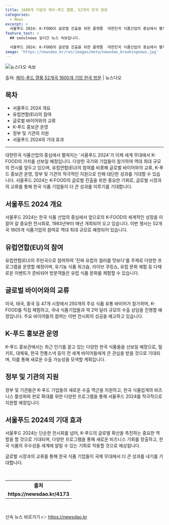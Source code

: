 ```yaml
---
title: 1600개 기업의 케이-푸드 열풍, 52개국 한국 방문
categories:
  - News
excerpt: >
  서울푸드 2024: K-FOOD의 글로벌 진출을 위한 플랫폼  대한민국 식품산업의 중심에서 펼쳐지는 '서울푸…
feature_text: >
  ## seoulnews 실시간 뉴스 속보입니다.

  서울푸드 2024: K-FOOD의 글로벌 진출을 위한 플랫폼  대한민국 식품산업의 중심에서 펼쳐지는 '서울푸…
image: 'https://newsdao.kr/res/images/meta/newsdao_breakingnews.jpg'
---
```


![뉴스다오 속보](https://newsdao.kr/res/images/meta/newsdao_breakingnews.jpg)

<p>출처: <a href="https://newsdao.kr/4173" rel="dofollow">케이-푸드 열풍 52개국 1600개 기업 한국 방문</a> | 뉴스다오</p>

<h2 data-ke-size="size26">목차</h2>
<ul>
    <li>서울푸드 2024 개요</li>
    <li>유럽연합(EU)의 참여</li>
    <li>글로벌 바이어와의 교류</li>
    <li>K-푸드 홍보관 운영</li>
    <li>정부 및 기관의 지원</li>
    <li>서울푸드 2024의 기대 효과</li>
</ul>
<hr>
<p data-ke-size="size16">대한민국 식품산업의 중심에서 펼쳐지는 '서울푸드 2024'가 이제 세계 무대에서 K-FOOD의 가치를 선보일 예정입니다. 다양한 국가와 기업들이 참가하여 역대 최대 규모의 전시를 앞두고 있으며, 유럽연합(EU)의 참여를 비롯해 글로벌 바이어와의 교류, K-푸드 홍보관 운영, 정부 및 기관의 적극적인 지원으로 인해 대단한 성과를 기대할 수 있습니다. 서울푸드 2024는 K-FOOD의 글로벌 진출을 위한 중요한 기회로, 글로벌 시장과의 교류를 통해 한국 식품 기업들이 더 큰 성과를 이루기를 기대합니다.</p>
<h2 data-ke-size="size26">서울푸드 2024 개요</h2>
<p data-ke-size="size16">서울푸드 2024는 한국 식품 산업의 중심에서 앞으로의 K-FOOD의 세계적인 성장을 이끌어 갈 중요한 전시회로, 1983년부터 매년 개최되어 오고 있습니다. 이번 행사는 52개국 1605개 식품기업의 참여로 역대 최대 규모로 예정되어 있습니다.</p>
<h2 data-ke-size="size26">유럽연합(EU)의 참여</h2>
<p data-ke-size="size16">유럽연합(EU)의 주빈국으로 참여하여 '진짜 유럽의 컬러를 맛보다'를 주제로 다양한 프로그램을 운영할 예정이며, 유기농 식품 워크숍, 라이브 쿠킹쇼, 유럽 문화 체험 등 다채로운 이벤트가 준비되어 방문객들은 유럽 식품 문화를 체험할 수 있습니다.</p>
<h2 data-ke-size="size26">글로벌 바이어와의 교류</h2>
<p data-ke-size="size16">미국, 태국, 중국 등 47개 시장에서 250개의 주요 식품 유통 바이어가 참가하며, K-FOOD를 직접 체험하고, 국내 식품기업들과 약 2억 달러 규모의 수출 상담을 진행할 예정입니다. 주요 바이어들의 참여는 이번 전시회의 성공을 예고하고 있습니다.</p>
<h2 data-ke-size="size26">K-푸드 홍보관 운영</h2>
<p data-ke-size="size16">K-푸드 홍보관에서는 최근 인기를 끌고 있는 다양한 한국 식품들을 선보일 예정으로, 밀키트, 대체육, 한국 전통스낵 등이 전 세계 바이어들에게 큰 관심을 받을 것으로 기대되며, 이를 통해 새로운 수출 가능성을 모색할 계획입니다.</p>
<h2 data-ke-size="size26">정부 및 기관의 지원</h2>
<p data-ke-size="size16">정부 및 기관들은 K-푸드 기업들의 새로운 수출 역군을 지원하고, 한국 식품업계의 비즈니스 활성화와 판로 확대를 위한 다양한 프로그램을 통해 서울푸드 2024를 적극적으로 지원할 예정입니다.</p>
<h2 data-ke-size="size26">서울푸드 2024의 기대 효과</h2>
<p data-ke-size="size16">서울푸드 2024는 단순한 전시회를 넘어, K-푸드의 글로벌 확산을 촉진하는 중요한 역할을 할 것으로 기대되며, 다양한 프로그램을 통해 새로운 비즈니스 기회를 창출하고, 한국 식품의 우수성을 세계에 알릴 수 있는 기회로 작용할 것으로 예상됩니다.</p>
<p data-ke-size="size16">글로벌 시장과의 교류를 통해 한국 식품 기업들이 국제 무대에서 더 큰 성과를 내기를 기대합니다.</p>
<p data-ke-size="size16">&nbsp;</p>
<table>
    <tbody>
        <tr>
            <td style="text-align: center; height: 17px;"><b>출처</b></td>
        </tr>
        <tr>
            <td style="text-align: center; height: 17px;"><b>https://newsdao.kr/4173</b></td>
        </tr>
    </tbody>
</table>
<p data-ke-size="size16">&nbsp;</p> 

신속 뉴스 바로가기 👉 <a href="https://newsdao.kr" rel="dofollow">https://newsdao.kr</a>


